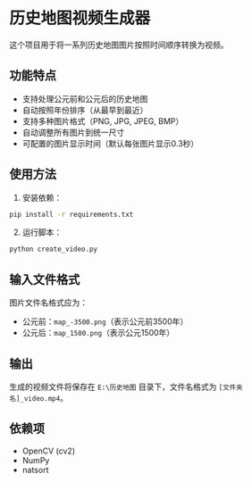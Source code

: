 # 历史地图视频生成器

这个项目用于将一系列历史地图图片按照时间顺序转换为视频。

## 功能特点

- 支持处理公元前和公元后的历史地图
- 自动按照年份排序（从最早到最近）
- 支持多种图片格式（PNG, JPG, JPEG, BMP）
- 自动调整所有图片到统一尺寸
- 可配置的图片显示时间（默认每张图片显示0.3秒）

## 使用方法

1. 安装依赖：
```bash
pip install -r requirements.txt
```

2. 运行脚本：
```bash
python create_video.py
```

## 输入文件格式

图片文件名格式应为：
- 公元前：`map_-3500.png`（表示公元前3500年）
- 公元后：`map_1500.png`（表示公元1500年）

## 输出

生成的视频文件将保存在 `E:\历史地图` 目录下，文件名格式为 `[文件夹名]_video.mp4`。

## 依赖项

- OpenCV (cv2)
- NumPy
- natsort
